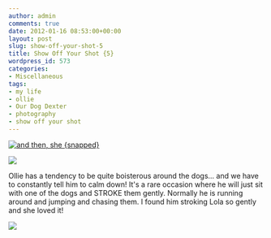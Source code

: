 ```yaml
---
author: admin
comments: true
date: 2012-01-16 08:53:00+00:00
layout: post
slug: show-off-your-shot-5
title: Show Off Your Shot {5}
wordpress_id: 573
categories:
- Miscellaneous
tags:
- my life
- ollie
- Our Dog Dexter
- photography
- show off your shot
---
```


[![and then, she {snapped}](http://i77.photobucket.com/albums/j52/drexgal/and%20then%20she%20snapped/showoffbutton.jpg)](http://www.andthen-shesnapped.com/)

[![](http://www.outmumbered.com/wp-content/uploads/2012/07/dsc_4621.jpg?w=200)](http://www.outmumbered.com/wp-content/uploads/2012/07/dsc_4621.jpg)

  


Ollie has a tendency to be quite boisterous around the dogs... and we have to constantly tell him to calm down!  It's a rare occasion where he will just sit with one of the dogs and STROKE them gently.  Normally he is running around and jumping and chasing them.  I found him stroking Lola so gently and she loved it!

![](https://blogger.googleusercontent.com/tracker/251139911615938991-176603737012982669?l=www.outmumbered.com)
